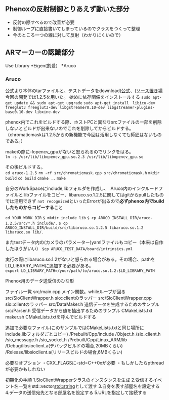 ## Phenoxの反射制御とりあえず動いた部分

 * 反射の際すべるので改善が必要
 * 制御ループに直接書いてしまっているのでクラスをつくって整理
 * 今のところ一つの線に対して反射（わかりにくいので）

## ARマーカーの認識部分
Use Library
*Eigen(割愛）
*Aruco

### Aruco
公式より本体のtarファイルと、テストデータをdownload([公式](http://www.uco.es/investiga/grupos/ava/node/26 "Aruco公式")、([ソース置き場](https://sourceforge.net/projects/aruco/files/ "ソース置き場")
今回の開発では1.2.5を用いた。
始めに依存関係をインストールする
`sudo apt-get update && sudo apt-get upgrade`
`sudo apt-get install　libicu-dev freeglut3 freeglut3-dev libgstreamer0.10-dev libgstreamer-plugins-base0.10-dev libxine-dev`

phenox内でこれをビルドする際、ホストPCと異なりsrcファイルの一部を削除しないとビルドが出来ないのでこれを削除してからビルドする。（chromaticmaskは1.2.5からの新機能で今回は活用しなくても師匠はないものである。）

makeの際に-lopencv_gpuがないと怒られるのでリンクをはる。  
`ln -s /usr/lib/libopencv_gpu.so.2.3 /usr/lib/libopencv_gpu.so`

その後ビルドする。  
`cd aruco-1.2.5`
`rm -rf src/chromaticmask.cpp src/chromaticmask.h`
`mkdir build`
`cd build`
`cmake ..`
`make`


自分のWorkSpaceにinclude,libフォルダを作成し、　Aruco内のインクルードファイルと
libファイルをコピー、libaruco.so.1.2.5に関してはgitからpullしたものでは活用できず
`not recognized`といったErrorが出るので**必ずphenox内でbuildしたものからコピーする**こと

`cd YOUR_WORK_DIR`
`$ mkdir include lib`
`$ cp ARUCO_INSTALL_DIR/aruco-1.2.5/src/*.h include/.`
`$ cp ARUCO_INSTALL_DIR/build/src/libaruco.so.1.2.5 libaruco.so.1.2 libaruco.so lib/.`



またtestデータ内の(カメラのパラメーター)yamlファイルもコピー（本来は自作したほうがいい）
`$cp ARUCO_TEST_DATA/board/intrinsics.yml`

実行の際にlibaruco.so.1.2がないと怒られる場合がある。その場合、pathをLD_LIBRARY_PATHに追加する必要がある。  
`export LD_LIBRARY_PATH=/your/path/to/aruco.so.1.2:$LD_LIBRARY_PATH`



Phenox用のデータ送受信のひな形

ファイル一覧
	src/main.cpp			メイン関数。whileループが回る
	src/SioClientWrapper.h		sio::clientのラッパー
	src/SioClientWrapper.cpp	sio::clientのラッパー
	src/DataMaker.h			送信データを生成するためのサンプル
	src/Parser.h			受信データから値を抽出するためのサンプル
	CMakeLists.txt			
	maker.sh			CMakeLists.txtを呼んでビルドする

追加で必要なファイル(このサンプルではCMakeLists.txtと同じ場所にinclude,libフォルダごとコピー)
/Prebuilt/Cpp/include
	/Object.h
	/sio_client.h
	/sio_message.h
	/sio_socket.h
/Prebuilt/Cpp/Linux_ARM/lib
	/Debug/libsioclient.a(デバッグビルドの場合,20MBくらい)
	/Release/libsioclient.a(リリースビルドの場合,6MBくらい)

必要なオプション
・CXX_FLAGSに-std=C++0xが必要
・もしかしたらpthreadが必要かもしれない

初期化の手順
	1.SioClientWrapperクラスのインスタンスを生成
	2.受信するイベント名一覧をstd::vector<std::string>として渡す
	3.自身を表す部屋名を設定する
	4.データの送信宛先となる部屋名を設定する
	5.URLを指定して接続する

